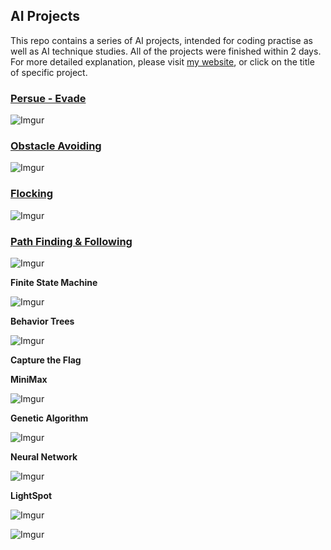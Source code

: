 ## AI Projects

This repo contains a series of AI projects, intended for coding practise as well as AI technique studies. All of the projects were finished within 2 days. For more detailed explanation, please visit [my website](https://bochaowang.com/tag/ai/), or click on the title of specific project.

### [Persue - Evade](https://bochaowang.com/2017/02/23/ai-pursue-evade/)

![Imgur](http://i.imgur.com/U3CMoSP.gif)

### [Obstacle Avoiding](https://bochaowang.com/2017/02/23/ai-obstacle-avoidance/)

![Imgur](http://i.imgur.com/pylUM0d.gif)

### [Flocking](https://bochaowang.com/2017/02/23/ai-flocking/)

![Imgur](http://i.imgur.com/4hjSIDF.gif)

### [Path Finding & Following](https://bochaowang.com/2017/03/19/ai-path-finding-following/)

![Imgur](http://i.imgur.com/ROGigFe.gif)

**Finite State Machine**

![Imgur](http://i.imgur.com/bYRLHXp.gif)

**Behavior Trees**

![Imgur](http://i.imgur.com/YyzfLQX.gif)

**Capture the Flag**

**MiniMax**

![Imgur](http://i.imgur.com/b0I3LAe.gif)

**Genetic Algorithm**

![Imgur](http://i.imgur.com/oq364Kx.gif)

**Neural Network**

![Imgur](http://i.imgur.com/b1WDnH2.gif)

**LightSpot**

![Imgur](http://i.imgur.com/nw9lKWd.png)

![Imgur](http://i.imgur.com/YzLKkQk.png)